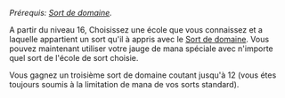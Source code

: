 *Prérequis: [Sort de domaine](Sort%20de%20domaine.md).*

A partir du niveau 16, Choisissez une école que vous connaissez et a laquelle appartient un sort qu'il à appris avec le [Sort de domaine](Sort%20de%20domaine.md).
Vous pouvez maintenant utiliser votre jauge de mana spéciale avec n'importe quel sort de l'école de sort choisie.

 Vous gagnez un troisième sort de domaine coutant jusqu'à 12 (vous étes toujours soumis à la limitation de mana de vos sorts standard).

